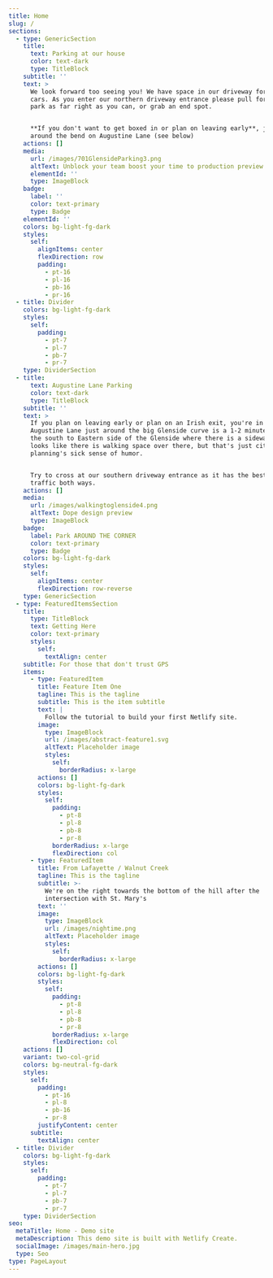 ```yaml
---
title: Home
slug: /
sections:
  - type: GenericSection
    title:
      text: Parking at our house
      color: text-dark
      type: TitleBlock
    subtitle: ''
    text: >
      We look forward too seeing you! We have space in our driveway for 10-14
      cars. As you enter our northern driveway entrance please pull forward and
      park as far right as you can, or grab an end spot.


      **If you don't want to get boxed in or plan on leaving early**, just park
      around the bend on Augustine Lane (see below)
    actions: []
    media:
      url: /images/701GlensideParking3.png
      altText: Unblock your team boost your time to production preview
      elementId: ''
      type: ImageBlock
    badge:
      label: ''
      color: text-primary
      type: Badge
    elementId: ''
    colors: bg-light-fg-dark
    styles:
      self:
        alignItems: center
        flexDirection: row
        padding:
          - pt-16
          - pl-16
          - pb-16
          - pr-16
  - title: Divider
    colors: bg-light-fg-dark
    styles:
      self:
        padding:
          - pt-7
          - pl-7
          - pb-7
          - pr-7
    type: DividerSection
  - title:
      text: Augustine Lane Parking
      color: text-dark
      type: TitleBlock
    subtitle: ''
    text: >
      If you plan on leaving early or plan on an Irish exit, you're in luck!
      Augustine Lane just around the big Glenside curve is a 1-2 minute walk on
      the south to Eastern side of the Glenside where there is a sidewalk. It
      looks like there is walking space over there, but that's just city
      planning's sick sense of humor.


      Try to cross at our southern driveway entrance as it has the best views of
      traffic both ways.
    actions: []
    media:
      url: /images/walkingtoglenside4.png
      altText: Dope design preview
      type: ImageBlock
    badge:
      label: Park AROUND THE CORNER
      color: text-primary
      type: Badge
    colors: bg-light-fg-dark
    styles:
      self:
        alignItems: center
        flexDirection: row-reverse
    type: GenericSection
  - type: FeaturedItemsSection
    title:
      type: TitleBlock
      text: Getting Here
      color: text-primary
      styles:
        self:
          textAlign: center
    subtitle: For those that don't trust GPS
    items:
      - type: FeaturedItem
        title: Feature Item One
        tagline: This is the tagline
        subtitle: This is the item subtitle
        text: |
          Follow the tutorial to build your first Netlify site.
        image:
          type: ImageBlock
          url: /images/abstract-feature1.svg
          altText: Placeholder image
          styles:
            self:
              borderRadius: x-large
        actions: []
        colors: bg-light-fg-dark
        styles:
          self:
            padding:
              - pt-8
              - pl-8
              - pb-8
              - pr-8
            borderRadius: x-large
            flexDirection: col
      - type: FeaturedItem
        title: From Lafayette / Walnut Creek
        tagline: This is the tagline
        subtitle: >-
          We're on the right towards the bottom of the hill after the
          intersection with St. Mary's
        text: ''
        image:
          type: ImageBlock
          url: /images/nightime.png
          altText: Placeholder image
          styles:
            self:
              borderRadius: x-large
        actions: []
        colors: bg-light-fg-dark
        styles:
          self:
            padding:
              - pt-8
              - pl-8
              - pb-8
              - pr-8
            borderRadius: x-large
            flexDirection: col
    actions: []
    variant: two-col-grid
    colors: bg-neutral-fg-dark
    styles:
      self:
        padding:
          - pt-16
          - pl-8
          - pb-16
          - pr-8
        justifyContent: center
      subtitle:
        textAlign: center
  - title: Divider
    colors: bg-light-fg-dark
    styles:
      self:
        padding:
          - pt-7
          - pl-7
          - pb-7
          - pr-7
    type: DividerSection
seo:
  metaTitle: Home - Demo site
  metaDescription: This demo site is built with Netlify Create.
  socialImage: /images/main-hero.jpg
  type: Seo
type: PageLayout
---
```

